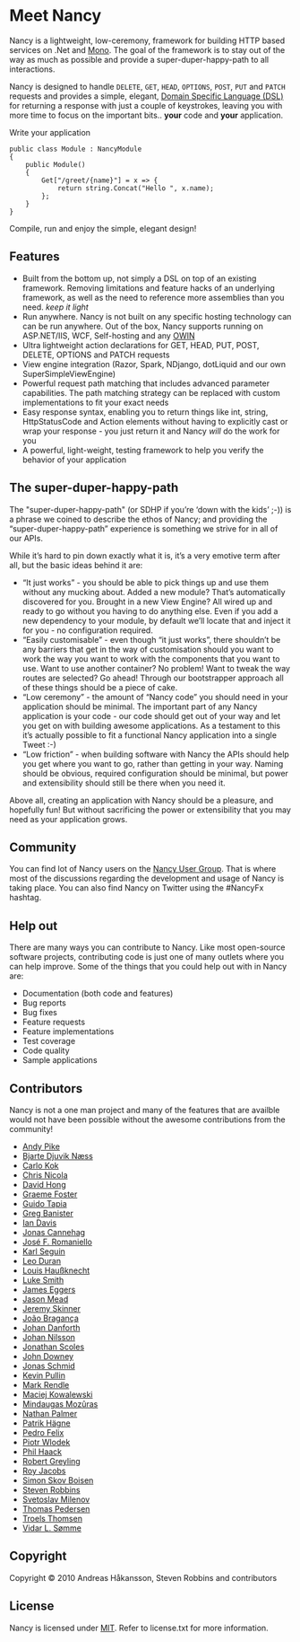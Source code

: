 # Meet Nancy

Nancy is a lightweight, low-ceremony, framework for building HTTP based services on .Net and [Mono](http://mono-project.com). The goal of the framework is to stay out of the way as much as possible and provide a super-duper-happy-path to all interactions.

Nancy is designed to handle `DELETE`, `GET`, `HEAD`, `OPTIONS`, `POST`, `PUT` and `PATCH` requests and provides a simple, elegant, [Domain Specific Language (DSL)](http://en.wikipedia.org/wiki/Domain-specific_language) for returning a response with just a couple of keystrokes, leaving you with more time to focus on the important bits.. 
**your** code and **your** application.

Write your application

    public class Module : NancyModule
    {
        public Module()
        {
            Get["/greet/{name}"] = x => {
                return string.Concat("Hello ", x.name);
            };
        }
    }

Compile, run and enjoy the simple, elegant design!

## Features

* Built from the bottom up, not simply a DSL on top of an existing framework. Removing limitations and feature hacks of an underlying framework, as well as the need to reference more assemblies than you need. _keep it light_
* Run anywhere. Nancy is not built on any specific hosting technology can can be run anywhere. Out of the box, Nancy supports running on ASP.NET/IIS, WCF, Self-hosting and any [OWIN](http://owin.org)
* Ultra lightweight action declarations for GET, HEAD, PUT, POST, DELETE, OPTIONS and PATCH requests
* View engine integration (Razor, Spark, NDjango, dotLiquid and our own SuperSimpleViewEngine)
* Powerful request path matching that includes advanced parameter capabilities. The path matching strategy can be replaced with custom implementations to fit your exact needs
* Easy response syntax, enabling you to return things like int, string, HttpStatusCode and Action<Stream> elements without having to explicitly cast or wrap your response - you just return it and Nancy _will_ do the work for you
* A powerful, light-weight, testing framework to help you verify the behavior of your application

## The super-duper-happy-path

The "super-duper-happy-path" (or SDHP if you’re ‘down with the kids’ ;-)) is a phrase we coined to describe the ethos of Nancy; and providing the “super-duper-happy-path” experience is something we strive for in all of our APIs.

While it’s hard to pin down exactly what it is, it’s a very emotive term after all, but the basic ideas behind it are:

* “It just works” - you should be able to pick things up and use them without any mucking about. Added a new module? That’s automatically discovered for you. Brought in a new View Engine? All wired up and ready to go without you having to do anything else. Even if you add a new dependency to your module, by default we’ll locate that and inject it for you - no configuration required.
* “Easily customisable” - even though “it just works”, there shouldn’t be any barriers that get in the way of customisation should you want to work the way you want to work with the components that you want to use. Want to use another container? No problem! Want to tweak the way routes are selected? Go ahead! Through our bootstrapper approach all of these things should be a piece of cake.
* “Low ceremony” - the amount of “Nancy code” you should need in your application should be minimal. The important part of any Nancy application is your code - our code should get out of your way and let you get on with building awesome applications. As a testament to this it’s actually possible to fit a functional Nancy application into a single Tweet :-) 
* “Low friction” - when building software with Nancy the APIs should help you get where you want to go, rather than getting in your way. Naming should be obvious, required configuration should be minimal, but power and extensibility should still be there when you need it.

Above all, creating an application with Nancy should be a pleasure, and hopefully fun! But without sacrificing the power or extensibility that you may need as your application grows.

## Community

You can find lot of Nancy users on the [Nancy User Group](https://groups.google.com/forum/?fromgroups#forum/nancy-web-framework). That is where most of the discussions regarding the development and usage of Nancy is taking place. You can also
find Nancy on Twitter using the #NancyFx hashtag.	
	
## Help out

There are many ways you can contribute to Nancy. Like most open-source software projects, contributing code
is just one of many outlets where you can help improve. Some of the things that you could help out with in
Nancy are:

* Documentation (both code and features)
* Bug reports
* Bug fixes
* Feature requests
* Feature implementations
* Test coverage
* Code quality
* Sample applications

## Contributors

Nancy is not a one man project and many of the features that are availble would not have been possible without the awesome contributions from the community!

* [Andy Pike](http://github.com/andypike)
* [Bjarte Djuvik Næss](http://github.com/bjartn)
* [Carlo Kok](http://github.com/carlokok)
* [Chris Nicola](http://github.com/lucisferre)
* [David Hong](http://github.com/davidhong)
* [Graeme Foster](http://github.com/GraemeF)
* [Guido Tapia](http://github.com/gatapia)
* [Greg Banister](http://github.com/gbanister)
* [Ian Davis](http://github.com/innovatian)
* [Jonas Cannehag](http://github.com/knecke)
* [José F. Romaniello](http://github.com/jfromaniello)
* [Karl Seguin](http://github.com/karlseguin)
* [Leo Duran](http://github.com/leoduran)
* [Louis Haußknecht](http://github.com/lhaussknecht)
* [Luke Smith](http://github.com/lukesmith)
* [James Eggers](http://github.com/jameseggers1)
* [Jason Mead](http://github.com/meadiagenic)
* [Jeremy Skinner](http://github.com/jeremyskinner)
* [João Bragança](http://github.com/thefringeninja)
* [Johan Danforth](http://github.com/johandanforth)
* [Johan Nilsson](http://github.com/Dashue)
* [Jonathan Scoles](http://github.com/jscoles)
* [John Downey](http://github.com/jtdowney)
* [Jonas Schmid](http://github.com/jschmid)
* [Kevin Pullin](https://github.com/kppullin)
* [Mark Rendle](http://github.com/markrendle)
* [Maciej Kowalewski](http://github.com/maciejk)
* [Mindaugas Mozûras](http://github.com/mmozuras)
* [Nathan Palmer](http://github.com/nathanpalmer)
* [Patrik Hägne](http://github.com/patrik-hagne)
* [Pedro Felix](http://github.com/pmhsfelix)
* [Piotr Wlodek](http://github.com/pwlodek)
* [Phil Haack](http://github.com/haacked)
* [Robert Greyling](http://github.com/robertthegrey)
* [Roy Jacobs](http://github.com/RoyJacobs)
* [Simon Skov Boisen](http://github.com/ssboisen)
* [Steven Robbins](http://github.com/grumpydev)
* [Svetoslav Milenov](http://github.com/sloncho)
* [Thomas Pedersen](http://github.com/thedersen)
* [Troels Thomsen](http://github.com/troethom)
* [Vidar L. Sømme](http://github.com/vidarls)

## Copyright

Copyright © 2010 Andreas Håkansson, Steven Robbins and contributors

## License

Nancy is licensed under [MIT](http://www.opensource.org/licenses/mit-license.php "Read more about the MIT license form"). Refer to license.txt for more information.
